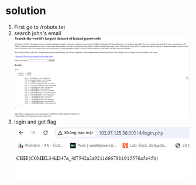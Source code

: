 # solution

1. First go to /robots.txt
2. search john's email
   ![alt text](image.png)<br>
3. login and get flag
   ![alt text](image-1.png)<br>
